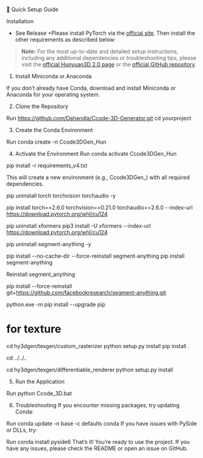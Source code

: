🚀 Quick Setup Guide

 Installation
- See Release
+Please install PyTorch via the [official site](https://pytorch.org/). Then install the other requirements as described below:

> **Note:** For the most up-to-date and detailed setup instructions, including any additional dependencies or troubleshooting tips, please visit the [official Hunyuan3D 2.0 page](https://3d.hunyuan.tencent.com) or the [official GitHub repository](https://github.com/Tencent/Hunyuan3D-2).
>
1. Install Miniconda or Anaconda

If you don’t already have Conda, download and install Miniconda or Anaconda for your operating system.

2. Clone the Repository


Run
https://github.com/Dahandla/Ccode-3D-Generator.git
cd yourproject

3. Create the Conda Environment

Run
conda create -n Ccode3DGen_Hun


4. Activate the Environment
Run
conda activate Ccode3DGen_Hun


pip install -r requirements_v4.txt


This will create a new environment (e.g., Ccode3DGen_) with all required dependencies.

pip uninstall torch torchvision torchaudio -y

pip install torch==2.6.0 torchvision==0.21.0 torchaudio==2.6.0 --index-url https://download.pytorch.org/whl/cu124

pip uninstall xformers
pip3 install -U xformers --index-url https://download.pytorch.org/whl/cu124


pip uninstall segment-anything -y

pip install --no-cache-dir --force-reinstall segment-anything
pip install segment-anything

Reinstall segment_anything

pip install --force-reinstall git+https://github.com/facebookresearch/segment-anything.git


python.exe -m pip install --upgrade pip

# for texture
cd hy3dgen/texgen/custom_rasterizer
python setup.py install
pip install .

cd ../../..

cd hy3dgen/texgen/differentiable_renderer
python setup.py install




5. Run the Application

Run
python Ccode_3D.bat


6. Troubleshooting
If you encounter missing packages, try updating Conda:


Run
  conda update -n base -c defaults conda
If you have issues with PySide or DLLs, try:


Run
  conda install pyside6
That’s it! You’re ready to use the project.
If you have any issues, please check the README or open an issue on GitHub.

